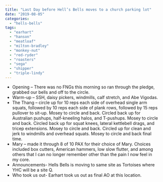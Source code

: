 ```yaml
---
title: "Last Day before Hell’s Bells moves to a church parking lot"
date: "2019-08-05"
categories: 
  - "hells-bells"
tags: 
  - "earhart"
  - "hanson"
  - "meatloaf"
  - "milton-bradley"
  - "monkey-nut"
  - "red-ryder"
  - "roasters"
  - "sega"
  - "shipper"
  - "triple-lindy"
---
```


- Opening – There was no FNGs this morning so ran through the pledge, grabbed our bells and off to the circle.
- Warm-up – SSH, daisy pickers, windmills, calf stretch, and Abe Vigodas.
- The Thang – circle up for 10 reps each side of overhead single arm squats, followed by 10 reps each side of plank rows, followed by 15 reps pullover to sit-up. Mosey to circle and back. Circled back up for Australian pushups, half-kneeling halos, and T-pushups. Mosey to circle and back. Circled back up for squat knees, lateral kettlebell drags, and tricep extensions. Mosey to circle and back. Circled up for clean and jerk to windmills and overhead squats. Mosey to circle and back final time.
- Mary – made it through 8 of 10 PAX for their choice of Mary. Choices included box cutters, American hammers, low slow flutter, and among others that I can no longer remember other than the pain I now feel in my core.
- Announcements- Hells Bells is moving to same site as Tortoises where YHC will be a site Q.
- Who took us out- Earhart took us out as final AO at this location.
